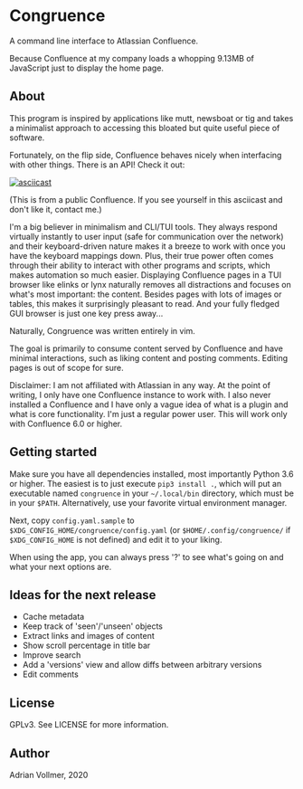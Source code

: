 Congruence
==========

A command line interface to Atlassian Confluence.

Because Confluence at my company loads a whopping 9.13MB of JavaScript just
to display the home page.

About
-----

This program is inspired by applications like mutt, newsboat or tig and
takes a minimalist approach to accessing this bloated but quite useful piece
of software.

Fortunately, on the flip side, Confluence behaves nicely when interfacing
with other things. There is an API! Check it out:

[![asciicast](https://asciinema.org/a/vEGpJpHqyX3S4wMNCbkuJCLRx.svg)](https://asciinema.org/a/vEGpJpHqyX3S4wMNCbkuJCLRx)

(This is from a public Confluence. If you see yourself in this asciicast and
don't like it, contact me.)

I'm a big believer in minimalism and CLI/TUI tools. They always respond
virtually instantly to user input (safe for communication over the network)
and their keyboard-driven nature makes it a breeze to work with once you
have the keyboard mappings down. Plus, their true power often comes through
their ability to interact with other programs and scripts, which makes
automation so much easier. Displaying Confluence pages in a TUI browser like
elinks or lynx naturally removes all distractions and focuses on what's
most important: the content. Besides pages with lots of images or tables,
this makes it surprisingly pleasant to read. And your fully fledged GUI
browser is just one key press away...

Naturally, Congruence was written entirely in vim.

The goal is primarily to consume content served by Confluence and have
minimal interactions, such as liking content and posting comments. Editing
pages is out of scope for sure.

Disclaimer: I am not affiliated with Atlassian in any way. At the point of
writing, I only have one Confluence instance to work with. I also never
installed a Confluence and I have only a vague idea of what is a plugin and
what is core functionality. I'm just a regular power user. This will work
only with Confluence 6.0 or higher.

Getting started
---------------

Make sure you have all dependencies installed, most importantly Python 3.6
or higher. The easiest is to just execute `pip3 install .`, which will put
an executable named `congruence` in your `~/.local/bin` directory, which
must be in your `$PATH`. Alternatively, use your favorite virtual
environment manager.

Next, copy `config.yaml.sample` to `$XDG_CONFIG_HOME/congruence/config.yaml` (or
`$HOME/.config/congruence/` if `$XDG_CONFIG_HOME` is not defined) and edit it to
your liking.

When using the app, you can always press '?' to see what's going on and what
your next options are.

Ideas for the next release
--------------------------

* Cache metadata
* Keep track of 'seen'/'unseen' objects
* Extract links and images of content
* Show scroll  percentage in title bar
* Improve search
* Add a 'versions' view and allow diffs between arbitrary versions
* Edit comments

License
-------

GPLv3. See LICENSE for more information.

Author
------

Adrian Vollmer, 2020
